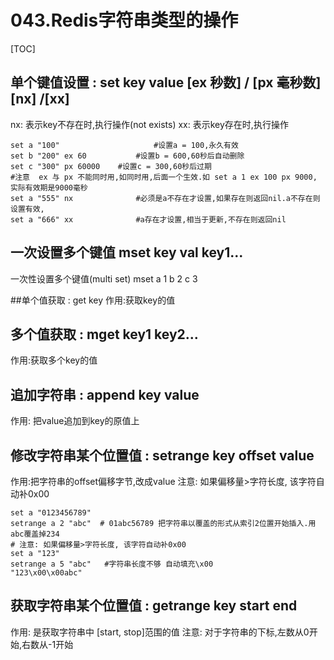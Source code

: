 # 043.Redis字符串类型的操作
[TOC]

## 单个键值设置 : set key value [ex 秒数] / [px 毫秒数]  [nx] /[xx]
nx: 表示key不存在时,执行操作(not exists)
xx: 表示key存在时,执行操作
```shell
set a "100"                     #设置a = 100,永久有效
set b "200" ex 60           #设置b = 600,60秒后自动删除
set c "300" px 60000    #设置c = 300,60秒后过期
#注意  ex 与 px 不能同时用,如同时用,后面一个生效.如 set a 1 ex 100 px 9000, 实际有效期是9000毫秒
set a "555" nx              #必须是a不存在才设置,如果存在则返回nil.a不存在则设置有效,
set a "666" xx              #a存在才设置,相当于更新,不存在则返回nil
```

## 一次设置多个键值 mset  key val key1... 
一次性设置多个键值(multi set) 
mset a 1 b 2 c 3

##单个值获取 : get key 
作用:获取key的值

## 多个值获取 : mget key1 key2...
作用:获取多个key的值

## 追加字符串 : append key value
作用: 把value追加到key的原值上

## 修改字符串某个位置值 : setrange key offset value
作用:把字符串的offset偏移字节,改成value
注意: 如果偏移量>字符长度, 该字符自动补0x00
```shell
set a "0123456789"
setrange a 2 "abc"  # 01abc56789 把字符串以覆盖的形式从索引2位置开始插入.用abc覆盖掉234
# 注意: 如果偏移量>字符长度, 该字符自动补0x00
set a "123"
setrange a 5 "abc"   #字符串长度不够 自动填充\x00
"123\x00\x00abc"
```

## 获取字符串某个位置值 : getrange key start end
作用: 是获取字符串中 [start, stop]范围的值
注意: 对于字符串的下标,左数从0开始,右数从-1开始



